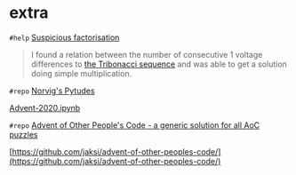 # extra

`#help` [Suspicious factorisation](https://www.reddit.com/r/adventofcode/comments/ka9pc3/2020_day_10_part_2_suspicious_factorisation)

> I found a relation between the number of consecutive 1 voltage differences to [the Tribonacci sequence](https://oeis.org/A000073) and was able to get a solution doing simple multiplication.

`#repo` [Norvig's Pytudes](https://www.reddit.com/r/adventofcode/comments/ka69of/2020_day_all_norvig_pytudes/)

[Advent-2020.ipynb](https://github.com/norvig/pytudes/blob/master/ipynb/Advent-2020.ipynb)

`#repo` [Advent of Other People's Code - a generic solution for all AoC puzzles
](https://www.reddit.com/r/adventofcode/comments/a7wff0/advent_of_other_peoples_code_a_generic_solution/)

[https://github.com/jaksi/advent-of-other-peoples-code/](https://github.com/jaksi/advent-of-other-peoples-code/)
